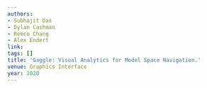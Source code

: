 ```yaml
---
authors:
- Subhajit Das
- Dylan Cashman
- Remco Chang
- Alex Endert
link:
tags: []
title: 'Gaggle: Visual Analytics for Model Space Navigation.'
venue: Graphics Interface
year: 2020
---
```

